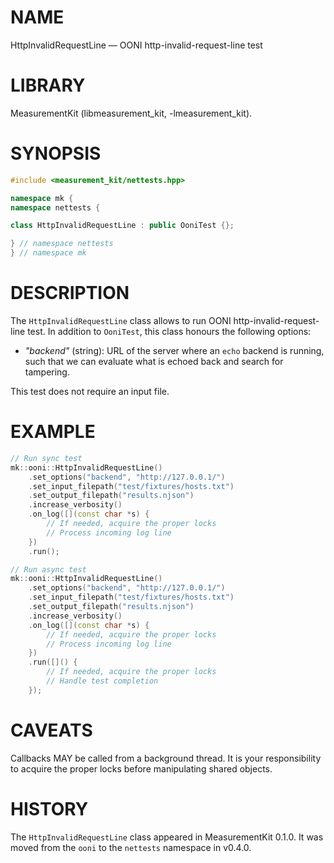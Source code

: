 # NAME
HttpInvalidRequestLine &mdash; OONI http-invalid-request-line test

# LIBRARY
MeasurementKit (libmeasurement_kit, -lmeasurement_kit).

# SYNOPSIS
```C++
#include <measurement_kit/nettests.hpp>

namespace mk {
namespace nettests {

class HttpInvalidRequestLine : public OoniTest {};

} // namespace nettests
} // namespace mk
```

# DESCRIPTION

The `HttpInvalidRequestLine` class allows to run OONI
http-invalid-request-line test. In addition
to `OoniTest`, this class honours the following options:

- *"backend"* (string): URL of the server where an `echo`
  backend is running, such that we can evaluate what is
  echoed back and search for tampering.

This test does not require an input file.

# EXAMPLE

```C++
// Run sync test
mk::ooni::HttpInvalidRequestLine()
    .set_options("backend", "http://127.0.0.1/")
    .set_input_filepath("test/fixtures/hosts.txt")
    .set_output_filepath("results.njson")
    .increase_verbosity()
    .on_log([](const char *s) {
        // If needed, acquire the proper locks
        // Process incoming log line
    })
    .run();

// Run async test
mk::ooni::HttpInvalidRequestLine()
    .set_options("backend", "http://127.0.0.1/")
    .set_input_filepath("test/fixtures/hosts.txt")
    .set_output_filepath("results.njson")
    .increase_verbosity()
    .on_log([](const char *s) {
        // If needed, acquire the proper locks
        // Process incoming log line
    })
    .run([]() {
        // If needed, acquire the proper locks
        // Handle test completion
    });

```

# CAVEATS

Callbacks MAY be called from a background thread. It is your responsibility
to acquire the proper locks before manipulating shared objects.

# HISTORY

The `HttpInvalidRequestLine` class appeared in MeasurementKit 0.1.0. It
was moved from the `ooni` to the `nettests` namespace in v0.4.0.
